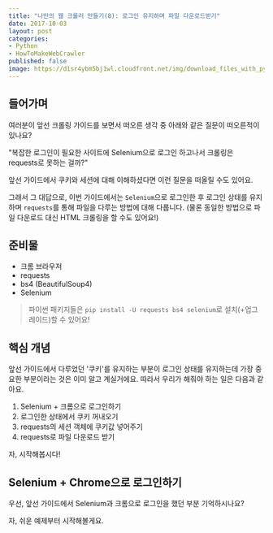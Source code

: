 ```yaml
---
title: "나만의 웹 크롤러 만들기(8): 로그인 유지하며 파일 다운로드받기"
date: 2017-10-03
layout: post
categories:
- Python
- HowToMakeWebCrawler
published: false
image: https://d1sr4ybm5bj1wl.cloudfront.net/img/download_files_with_python.jpg
---
```


## 들어가며

여러분이 앞선 크롤링 가이드를 보면서 떠오른 생각 중 아래와 같은 질문이 떠오른적이 있나요?

"복잡한 로그인이 필요한 사이트에 Selenium으로 로그인 하고나서 크롤링은 requests로 못하는 걸까?"

앞선 가이드에서 쿠키와 세션에 대해 이해하셨다면 이런 질문을 떠올릴 수도 있어요.

그래서 그 대답으로, 이번 가이드에서는 `Selenium`으로 로그인한 후 로그인 상태를 유지하며 `requests`를 통해 파일을 다루는 방법에 대해 다룹니다. (물론 동일한 방법으로 파일 다운로드 대신 HTML 크롤링을 할 수도 있어요!)

## 준비물

- 크롬 브라우저
- requests
- bs4 (BeautifulSoup4)
- Selenium

> 파이썬 패키지들은 `pip install -U requests bs4 selenium`로 설치(+업그레이드)할 수 있어요!

## 핵심 개념

앞선 가이드에서 다루었던 '쿠키'를 유지하는 부분이 로그인 상태를 유지하는데 가장 중요한 부분이라는 것은 이미 알고 계실거에요. 따라서 우리가 해줘야 하는 일은 다음과 같아요.

1. Selenium + 크롬으로 로그인하기
2. 로그인한 상태에서 쿠키 꺼내오기
3. requests의 세션 객체에 쿠키값 넣어주기
4. requests로 파일 다운로드 받기

자, 시작해봅시다!

## Selenium + Chrome으로 로그인하기

우선, 앞선 가이드에서 Selenium과 크롬으로 로그인을 했던 부분 기억하시나요?

자, 쉬운 예제부터 시작해볼게요.




